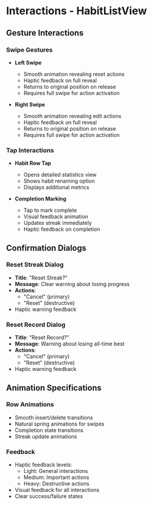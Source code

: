 # Interactions - HabitListView

## Gesture Interactions

### Swipe Gestures
- **Left Swipe**
  - Smooth animation revealing reset actions
  - Haptic feedback on full reveal
  - Returns to original position on release
  - Requires full swipe for action activation

- **Right Swipe**
  - Smooth animation revealing edit actions
  - Haptic feedback on full reveal
  - Returns to original position on release
  - Requires full swipe for action activation

### Tap Interactions
- **Habit Row Tap**
  - Opens detailed statistics view
  - Shows habit renaming option
  - Displays additional metrics

- **Completion Marking**
  - Tap to mark complete
  - Visual feedback animation
  - Updates streak immediately
  - Haptic feedback on completion

## Confirmation Dialogs

### Reset Streak Dialog
- **Title**: "Reset Streak?"
- **Message**: Clear warning about losing progress
- **Actions**:
  - "Cancel" (primary)
  - "Reset" (destructive)
- Haptic warning feedback

### Reset Record Dialog
- **Title**: "Reset Record?"
- **Message**: Warning about losing all-time best
- **Actions**:
  - "Cancel" (primary)
  - "Reset" (destructive)
- Haptic warning feedback

## Animation Specifications

### Row Animations
- Smooth insert/delete transitions
- Natural spring animations for swipes
- Completion state transitions
- Streak update animations

### Feedback
- Haptic feedback levels:
  - Light: General interactions
  - Medium: Important actions
  - Heavy: Destructive actions
- Visual feedback for all interactions
- Clear success/failure states 